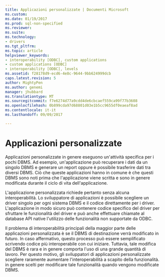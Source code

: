 ```yaml
---
title: Applicazioni personalizzate | Documenti Microsoft
ms.custom: 
ms.date: 01/19/2017
ms.prod: sql-non-specified
ms.reviewer: 
ms.suite: 
ms.technology:
- drivers
ms.tgt_pltfrm: 
ms.topic: article
helpviewer_keywords:
- interoperability [ODBC], custom applications
- custom applications [ODBC]
- interoperability [ODBC], levels
ms.assetid: f28178d9-ecd6-4e8c-9644-9bb624999dcb
caps.latest.revision: 5
author: MightyPen
ms.author: genemi
manager: jhubbard
ms.translationtype: MT
ms.sourcegitcommit: f7e6274d77a9cdd4de6cbcaef559ca99f77b3608
ms.openlocfilehash: 0b899cda97d68801d03e1b5cc9655df0eaeaf8ad
ms.contentlocale: it-it
ms.lasthandoff: 09/09/2017

---
```

# <a name="custom-applications"></a>Applicazioni personalizzate
Applicazioni personalizzate in genere eseguono un'attività specifica per i pochi DBMS. Ad esempio, un'applicazione può recuperare i dati da un singolo DBMS e generare un report oppure è possibile trasferire dati tra diversi DBMS. Ciò che queste applicazioni hanno in comune è che questi DBMS sono noti prima che l'applicazione viene scritta e sono in genere modificata durante il ciclo di vita dell'applicazione.  
  
 L'applicazione personalizzata richiede pertanto senza alcuna interoperabilità. Lo sviluppatore di applicazioni è possibile scegliere un driver singolo per ogni sistema DBMS e il codice direttamente per i driver. L'applicazione in modo sicuro può contenere codice specifico del driver per sfruttare le funzionalità del driver e può anche effettuare chiamate al database API native l'utilizzo delle funzionalità non supportate da ODBC.  
  
 Il problema di interoperabilità principali della maggior parte delle applicazioni personalizzata è se il DBMS di destinazione verrà modificato in futuro. In caso affermativo, questo processo può essere semplificato scrivendo codice più interoperabile con cui iniziare. Tuttavia, tale modifica del DBMS è rara e in genere comporta l'uso di una grande quantità di lavoro. Per questo motivo, gli sviluppatori di applicazioni personalizzate scegliere raramente aumentare l'interoperabilità a scapito della funzionalità. in genere scelti per modificare tale funzionalità quando vengono modificate DBMS.
